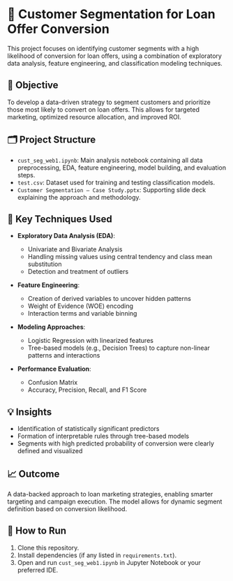 # 🧠 Customer Segmentation for Loan Offer Conversion

This project focuses on identifying customer segments with a high likelihood of conversion for loan offers, using a combination of exploratory data analysis, feature engineering, and classification modeling techniques.

## 📌 Objective

To develop a data-driven strategy to segment customers and prioritize those most likely to convert on loan offers. This allows for targeted marketing, optimized resource allocation, and improved ROI.

## 🗂️ Project Structure

- `cust_seg_web1.ipynb`: Main analysis notebook containing all data preprocessing, EDA, feature engineering, model building, and evaluation steps.
- `test.csv`: Dataset used for training and testing classification models.
- `Customer Segmentation – Case Study.pptx`: Supporting slide deck explaining the approach and methodology.

## 🧰 Key Techniques Used

- **Exploratory Data Analysis (EDA)**:
  - Univariate and Bivariate Analysis
  - Handling missing values using central tendency and class mean substitution
  - Detection and treatment of outliers

- **Feature Engineering**:
  - Creation of derived variables to uncover hidden patterns
  - Weight of Evidence (WOE) encoding
  - Interaction terms and variable binning

- **Modeling Approaches**:
  - Logistic Regression with linearized features
  - Tree-based models (e.g., Decision Trees) to capture non-linear patterns and interactions

- **Performance Evaluation**:
  - Confusion Matrix
  - Accuracy, Precision, Recall, and F1 Score

## 💡 Insights

- Identification of statistically significant predictors
- Formation of interpretable rules through tree-based models
- Segments with high predicted probability of conversion were clearly defined and visualized

## 📈 Outcome

A data-backed approach to loan marketing strategies, enabling smarter targeting and campaign execution. The model allows for dynamic segment definition based on conversion likelihood.

## 📁 How to Run

1. Clone this repository.
2. Install dependencies (if any listed in `requirements.txt`).
3. Open and run `cust_seg_web1.ipynb` in Jupyter Notebook or your preferred IDE.
